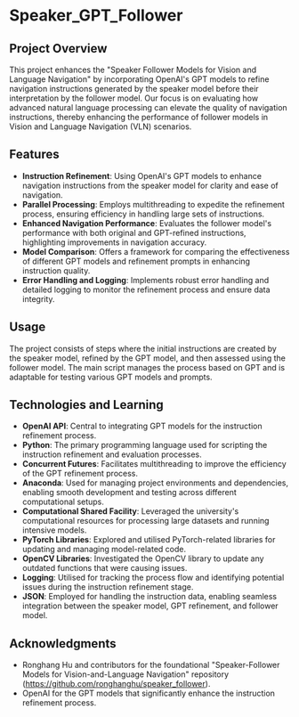 # Speaker_GPT_Follower

## Project Overview
This project enhances the "Speaker Follower Models for Vision and Language Navigation" by incorporating OpenAI's GPT models to refine navigation instructions generated by the speaker model before their interpretation by the follower model. Our focus is on evaluating how advanced natural language processing can elevate the quality of navigation instructions, thereby enhancing the performance of follower models in Vision and Language Navigation (VLN) scenarios.

## Features
- **Instruction Refinement**: Using OpenAI's GPT models to enhance navigation instructions from the speaker model for clarity and ease of navigation.
- **Parallel Processing**: Employs multithreading to expedite the refinement process, ensuring efficiency in handling large sets of instructions.
- **Enhanced Navigation Performance**: Evaluates the follower model's performance with both original and GPT-refined instructions, highlighting improvements in navigation accuracy.
- **Model Comparison**: Offers a framework for comparing the effectiveness of different GPT models and refinement prompts in enhancing instruction quality.
- **Error Handling and Logging**: Implements robust error handling and detailed logging to monitor the refinement process and ensure data integrity.

## Usage
The project consists of steps where the initial instructions are created by the speaker model, refined by the GPT model, and then assessed using the follower model. The main script manages the process based on GPT and is adaptable for testing various GPT models and prompts.

## Technologies and Learning

- **OpenAI API**: Central to integrating GPT models for the instruction refinement process.
- **Python**: The primary programming language used for scripting the instruction refinement and evaluation processes.
- **Concurrent Futures**: Facilitates multithreading to improve the efficiency of the GPT refinement process.
- **Anaconda**: Used for managing project environments and dependencies, enabling smooth development and testing across different computational setups.
- **Computational Shared Facility**: Leveraged the university's computational resources for processing large datasets and running intensive models.
- **PyTorch Libraries**: Explored and utilised PyTorch-related libraries for updating and managing model-related code.
- **OpenCV Libraries**:  Investigated the OpenCV library to update any outdated functions that were causing issues.
- **Logging**: Utilised for tracking the process flow and identifying potential issues during the instruction refinement stage.
- **JSON**: Employed for handling the instruction data, enabling seamless integration between the speaker model, GPT refinement, and follower model.


## Acknowledgments
- Ronghang Hu and contributors for the foundational "Speaker-Follower Models for Vision-and-Language Navigation" repository (https://github.com/ronghanghu/speaker_follower).
- OpenAI for the GPT models that significantly enhance the instruction refinement process.

